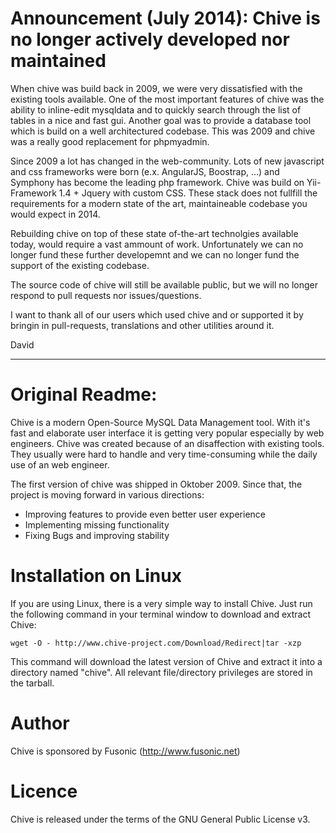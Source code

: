 Announcement (July 2014): Chive is no longer actively developed nor maintained
=====
When chive was build back in 2009, we were very dissatisfied with the existing tools available.
One of the most important features of chive was the ability to inline-edit mysqldata and to quickly search through the list of tables in a nice and fast gui. Another goal was to provide a database tool which is build on a well architectured codebase. This was 2009 and chive was a really good replacement for phpmyadmin.

Since 2009 a lot has changed in the web-community. Lots of new javascript and css frameworks were born (e.x. AngularJS, Boostrap, ...) and Symphony has become the leading php framework. Chive was build on Yii-Framework 1.4 + Jquery with custom CSS. These stack does not fullfill the requirements for a modern state of the art, maintaineable codebase you would expect in 2014.

Rebuilding chive on top of these state of-the-art technolgies available today, would require a vast ammount of work. Unfortunately we can no longer fund these further developemnt and we can no longer fund the support of the existing codebase.

The source code of chive will still be available public, but we will no longer respond to pull requests nor issues/questions.

I want to thank all of our users which used chive and or supported it by bringin in pull-requests, translations and other utilities around it.


David

--------------


Original Readme:
=====

Chive is a modern Open-Source MySQL Data Management tool. With it's fast and elaborate user interface it is getting very popular especially by web engineers. Chive was created because of an disaffection with existing tools. They usually were hard to handle and very time-consuming while the daily use of an web engineer.

The first version of chive was shipped in Oktober 2009. Since that, the project is moving forward in various directions:

* Improving features to provide even better user experience
* Implementing missing functionality
* Fixing Bugs and improving stability

Installation on Linux
=====
If you are using Linux, there is a very simple way to install Chive. 
Just run the following command in your terminal window to download and extract Chive:

    wget -O - http://www.chive-project.com/Download/Redirect|tar -xzp

This command will download the latest version of Chive and extract it into a directory named "chive". 
All relevant file/directory privileges are stored in the tarball.


Author
=====
Chive is sponsored by Fusonic (http://www.fusonic.net)


Licence
=====
Chive is released under the terms of the GNU General Public License v3.
